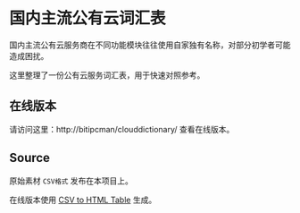 # 国内主流公有云词汇表

国内主流公有云服务商在不同功能模块往往使用自家独有名称，对部分初学者可能造成困扰。

这里整理了一份公有云服务词汇表，用于快速对照参考。

## 在线版本

请访问这里：http://bitipcman/clouddictionary/ 查看在线版本。

## Source

原始素材 `CSV格式` 发布在本项目上。

在线版本使用 [CSV to HTML Table](https://github.com/derekeder/csv-to-html-table) 生成。

